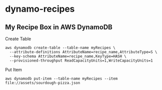 # dynamo-recipes
## My Recipe Box in AWS DynamoDB

Create Table<br>
```
aws dynamodb create-table --table-name myRecipes \
  --attribute-definitions AttributeName=recipe_name,AttributeType=S \
  --key-schema AttributeName=recipe_name,KeyType=HASH \
  --provisioned-throughput ReadCapacityUnits=1,WriteCapacityUnits=1
```

Put Item<br>
```
aws dynamodb put-item --table-name myRecipes --item file://assets/sourdough-pizza.json
```
